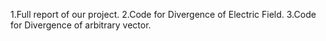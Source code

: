 1.Full report of our project.
2.Code for Divergence of Electric Field.
3.Code for Divergence of arbitrary vector.
